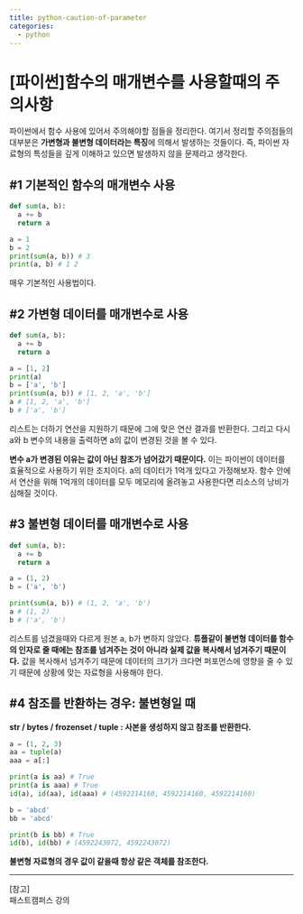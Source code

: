 ```yaml
---
title: python-caution-of-parameter
categories:
  - python
---
```


# [파이썬]함수의 매개변수를 사용할때의 주의사항

파이썬에서 함수 사용에 있어서 주의해야할 점들을 정리한다. 여기서 정리할 주의점들의 대부분은 **가변형과 불변형 데이터라는 특징**에 의해서 발생하는 것들이다. 즉, 파이썬 자료형의 특성들을 깊게 이해하고 있으면 발생하지 않을 문제라고 생각한다.

## #1 기본적인 함수의 매개변수 사용

```python
def sum(a, b):
  a += b
  return a

a = 1
b = 2
print(sum(a, b)) # 3
print(a, b) # 1 2
```

매우 기본적인 사용법이다.

## #2 가변형 데이터를 매개변수로 사용

```python
def sum(a, b):
  a += b
  return a

a = [1, 2]
print(a)
b = ['a', 'b']
print(sum(a, b)) # [1, 2, 'a', 'b']
a # [1, 2, 'a', 'b']
b # ['a', 'b']
```

리스트는 더하기 연산을 지원하기 때문에 그에 맞은 연산 결과를 반환한다. 그리고 다시 a와 b 변수의 내용을 출력하면 a의 값이 변경된 것을 볼 수 있다.

**변수 a가 변경된 이유는 값이 아닌 참조가 넘어갔기 때문이다.** 이는 파이썬이 데이터를 효율적으로 사용하기 위한 조치이다. a의 데이터가 1억개 있다고 가정해보자. 함수 안에서 연산을 위해 1억개의 데이터를 모두 메모리에 올려놓고 사용한다면 리소스의 낭비가 심해질 것이다.

## #3 불변형 데이터를 매개변수로 사용

```python
def sum(a, b):
  a += b
  return a

a = (1, 2)
b = ('a', 'b')

print(sum(a, b)) # (1, 2, 'a', 'b')
a # (1, 2)
b # ('a', 'b')
```

리스트를 넘겼을때와 다르게 원본 a, b가 변하지 않았다. **튜플같이 불변형 데이터를 함수의 인자로 줄 때에는 참조를 넘겨주는 것이 아니라 실제 값을 복사해서 넘겨주기 때문이다.** 값을 복사해서 넘겨주기 때문에 데이터의 크기가 크다면 퍼포먼스에 영향을 줄 수 있기 때문에 상황에 맞는 자료형을 사용해야 한다.

## #4 참조를 반환하는 경우: 불변형일 때

**str / bytes / frozenset / tuple : 사본을 생성하지 않고 참조를 반환한다.**

```python
a = (1, 2, 3)
aa = tuple(a)
aaa = a[:]

print(a is aa) # True
print(a is aaa) # True
id(a), id(aa), id(aaa) # (4592214160, 4592214160, 4592214160)

b = 'abcd'
bb = 'abcd'

print(b is bb) # True
id(b), id(bb) # (4592243072, 4592243072)
```

**불변형 자료형의 경우 값이 같을때 항상 같은 객체를 참조한다.**

---

[참고]  
패스트캠퍼스 강의
